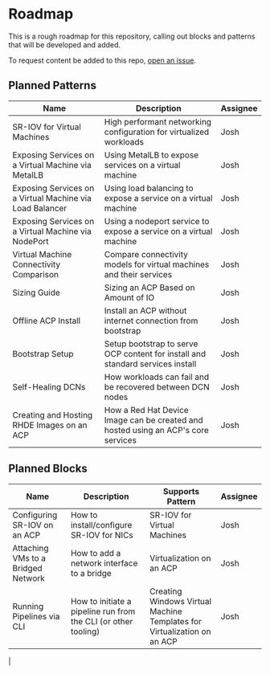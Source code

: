 # Roadmap
This is a rough roadmap for this repository, calling out blocks and patterns that will be developed and added.

To request content be added to this repo, [open an issue](https://github.com/RedHatEdge/patterns/issues/new/choose).

## Planned Patterns
| Name | Description | Assignee |
| --- | --- | --- |
| SR-IOV for Virtual Machines | High performant networking configuration for virtualized workloads | Josh |
| Exposing Services on a Virtual Machine via MetalLB | Using MetalLB to expose services on a virtual machine | Josh |
| Exposing Services on a Virtual Machine via Load Balancer | Using load balancing to expose a service on a virtual machine | Josh |
| Exposing Services on a Virtual Machine via NodePort | Using a nodeport service to expose a service on a virtual machine | Josh |
| Virtual Machine Connectivity Comparison | Compare connectivity models for virtual machines and their services | Josh |
| Sizing Guide | Sizing an ACP Based on Amount of IO | Josh |
| Offline ACP Install | Install an ACP without internet connection from bootstrap | Josh |
| Bootstrap Setup | Setup bootstrap to serve OCP content for install and standard services install | Josh |
| Self-Healing DCNs | How workloads can fail and be recovered between DCN nodes | Josh |
| Creating and Hosting RHDE Images on an ACP | How a Red Hat Device Image can be created and hosted using an ACP's core services | Josh |

## Planned Blocks
| Name | Description | Supports Pattern | Assignee |
| --- | --- | --- | --- |
| Configuring SR-IOV on an ACP | How to install/configure SR-IOV for NICs | SR-IOV for Virtual Machines | Josh |
| Attaching VMs to a Bridged Network | How to add a network interface to a bridge | Virtualization on an ACP | Josh |
| Running Pipelines via CLI | How to initiate a pipeline run from the CLI (or other tooling) | Creating Windows Virtual Machine Templates for Virtualization on an ACP | Josh |
| 
